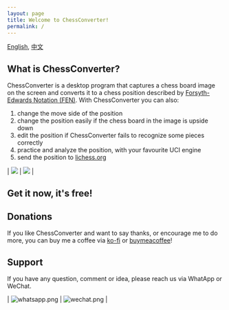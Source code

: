 ```yaml
---
layout: page
title: Welcome to ChessConverter!
permalink: /
---
```


[English](/chessconverter/), [中文](/chessconverter/cn/)

## What is ChessConverter?
ChessConverter is a desktop program that captures a chess board image on the screen and converts it to a chess position described by [Forsyth-Edwards Notation (FEN)](https://www.chess.com/terms/fen-chess). With ChessConverter you can also:
1. change the move side of the position
2. change the position easily if the chess board in the image is upside down
3. edit the position if ChessConverter fails to recognize some pieces correctly
4. practice and analyze the position, with your favourite UCI engine
5. send the position to [lichess.org](https://lichess.org)

| ![](/chessconverter/assets/chessconverter.png) | ![](/chessconverter/assets/analyze.png) |

## Get it now, it's free!

## Donations
If you like ChessConverter and want to say thanks, or encourage me to do more, you can buy me a coffee via [ko-fi](https://ko-fi.com/aniusw) or [buymeacoffee](https://bmc.link/aniusw)!

## Support
If you have any question, comment or idea, please reach us via WhatApp or WeChat.

| ![whatsapp.png](/chessconverter/assets/whatsapp.png) | ![wechat.png](/chessconverter/assets/wechat.png) |


